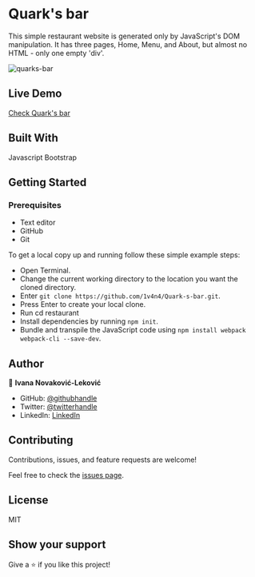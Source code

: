 # Quark's bar

This simple restaurant website is generated only by JavaScript's DOM manipulation. It has three pages, Home, Menu, and About, but almost no HTML - only one empty 'div'.

![quarks-bar](https://user-images.githubusercontent.com/65791349/124969525-1a07d780-e027-11eb-8083-108faf3998fd.png)

## Live Demo

[Check Quark's bar]()

## Built With

  Javascript
  Bootstrap

## Getting Started

### Prerequisites
- Text editor
- GitHub
- Git

To get a local copy up and running follow these simple example steps:

- Open Terminal.
- Change the current working directory to the location you want the cloned directory.
- Enter `git clone https://github.com/1v4n4/Quark-s-bar.git`.
- Press Enter to create your local clone.
- Run cd restaurant
- Install dependencies by running `npm init`.
- Bundle and transpile the JavaScript code using `npm install webpack webpack-cli --save-dev`.

## Author
👤 **Ivana Novaković-Leković**

- GitHub: [@githubhandle](https://github.com/1v4n4)
- Twitter: [@twitterhandle](https://twitter.com/codeIv1)
- LinkedIn: [LinkedIn](https://www.linkedin.com/in/1v4n4/)

## Contributing

Contributions, issues, and feature requests are welcome!

Feel free to check the [issues page](https://github.com/1v4n4/library/issues).

## License
MIT

## Show your support

Give a ⭐️ if you like this project!

